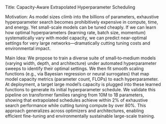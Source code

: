Title: Capacity-Aware Extrapolated Hyperparameter Scheduling

Motivation:
As model sizes climb into the billions of parameters, exhaustive hyperparameter search becomes prohibitively expensive in compute, time, and energy. Yet small-scale models can be tuned cheaply. If we can learn how optimal hyperparameters (learning rate, batch size, momentum) systematically vary with model capacity, we can predict near-optimal settings for very large networks—dramatically cutting tuning costs and environmental impact.

Main Idea:
We propose to train a diverse suite of small‐to‐medium models (varying width, depth, and architecture) under automated hyperparameter sweeps to identify their optimal settings. We then fit smooth scaling functions (e.g., via Bayesian regression or neural surrogates) that map model capacity metrics (parameter count, FLOPs) to each hyperparameter. At deployment, a target large model’s capacity is plugged into these learned functions to generate its initial hyperparameter schedule. We validate this pipeline on transformer families ranging from 10M to 1B parameters, showing that extrapolated schedules achieve within 2% of exhaustive search performance while cutting tuning compute by over 80%. This approach generalizes across optimizers and architectures, enabling efficient fine-tuning and environmentally sustainable large-scale training.